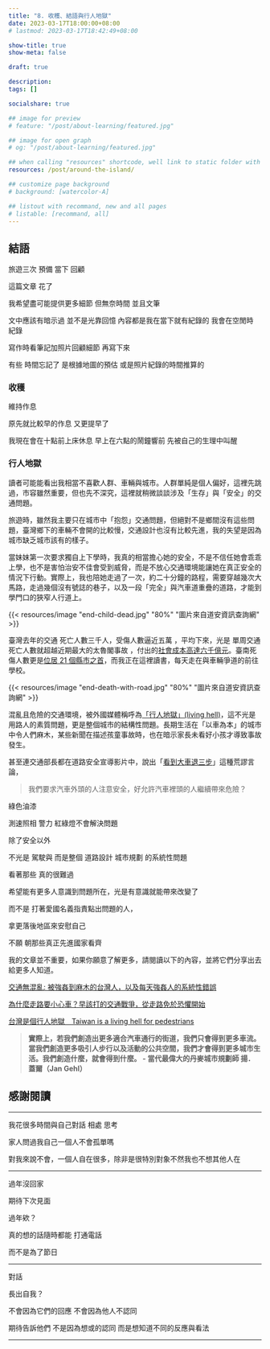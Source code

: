 ```yaml
---
title: "8. 收穫、結語與行人地獄"
date: 2023-03-17T18:00:00+08:00
# lastmod: 2023-03-17T18:42:49+08:00

show-title: true
show-meta: false

draft: true

description:
tags: []

socialshare: true

## image for preview
# feature: "/post/about-learning/featured.jpg"

## image for open graph
# og: "/post/about-learning/featured.jpg"

## when calling "resources" shortcode, well link to static folder with this path 
resources: /post/around-the-island/

## customize page background
# background: [watercolor-A] 

## listout with recommand, new and all pages
# listable: [recommand, all]
---
```


<!--more-->

<!-- &nbsp; -->

<!-- [text]({ ref "relpath" })。 -->

## 結語

旅遊三次 預備 當下 回顧

這篇文章 花了

我希望盡可能提供更多細節 但無奈時間 並且文筆

文中應該有暗示過 並不是光靠回憶 內容都是我在當下就有紀錄的 我會在空閒時 紀錄

寫作時看筆記加照片回顧細節 再寫下來

有些 時間忘記了 是根據地圖的預估 或是照片紀錄的時間推算的

### 收穫

維持作息 

原先就比較早的作息 又更提早了

我現在會在十點前上床休息 早上在六點的鬧鐘響前 先被自己的生理中叫醒

### 行人地獄

讀者可能能看出我相當不喜歡人群、車輛與城市。人群單純是個人偏好，這裡先跳過，市容雖然重要，但也先不深究，這裡就稍微談談涉及「生存」與「安全」的交通問題。

旅遊時，雖然我主要只在城市中「抱怨」交通問題，但絕對不是鄉間沒有這些問題，臺灣鄉下的車輛不會開的比較慢，交通設計也沒有比較先進，我的失望是因為城市缺乏城市該有的樣子。

當妹妹第一次要求獨自上下學時，我真的相當擔心她的安全，不是不信任她會乖乖上學，也不是害怕治安不佳會受到威脅，而是不放心交通環境能讓她在真正安全的情況下行動。實際上，我也陪她走過了一次，約二十分鐘的路程，需要穿越幾次大馬路，走過幾個沒有號誌的巷子，以及一段「完全」與汽車道重疊的道路，才能到學門口的狹窄人行道上。

{{< resources/image "end-child-dead.jpg" "80%" "圖片來自道安資訊查詢網" >}}

臺灣去年的交通 <r> 死亡人數三千人，受傷人數逼近五萬 </r> ，平均下來，光是 <r> 單周交通死亡人數就超越近期最大的太魯閣事故 </r> ，付出的[社會成本高達六千億元](https://www.cna.com.tw/news/aipl/202110080163.aspx)。臺南死傷人數更是[位居 21 個縣市之首](https://roadsafety.tw/Dashboard/Custom?type=%E7%B8%A3%E5%B8%82%E6%AF%8F%E5%8D%81%E8%90%AC%E4%BA%BA%E6%AD%BB(%E5%82%B7)%E6%95%B8)，而我正在這裡讀書，每天走在與車輛爭道的前往學校。

{{< resources/image "end-death-with-road.jpg" "80%" "圖片來自道安資訊查詢網" >}}

<!-- https://www.instagram.com/p/B3T0ZRRiepg/ -->

混亂且危險的交通環境，被外國媒體稱呼為[「行人地獄」(living hell)](https://edition.cnn.com/travel/article/taiwan-traffic-war-tourism-intl-hnk/index.html)，這不光是用路人的素質問題，更是整個城市的結構性問題。長期生活在「以車為本」的城市中令人們麻木，某些新聞在描述孩童事故時，也在暗示家長未看好小孩才導致事故發生。

甚至連交通部長都在道路安全宣導影片中，說出「[看到大車退三步](https://youtu.be/w4t8ytdIiBk?t=180)」這種荒謬言論，

> 我們要求汽車外頭的人注意安全，好允許汽車裡頭的人繼續帶來危險？

<!-- https://www.facebook.com/taiwanisalivinghellforpedestrians/posts/pfbid02DMRuUNwiPf4QqssAKdHNPuYB78zfk1boNiJjruo6CHeomEjpdc6pebcKJTy9SiUZl -->

<!-- 這些將錯誤轉嫁到行人、或者特定代罪羔羊身上， -->


綠色油漆

測速照相 警力 紅綠燈不會解決問題

<!-- 都無法讓人們思考真正的問題，一個城市該有的樣子是什麼？ -->

除了安全以外

<!-- > <b>一個城市，若是為了車輛與交通來規劃，就會得到車輛與交通；若是為了人與場所來規劃，就會得到人與場所 - 都市學者 Fred Kent</b> -->

不光是 駕駛與 而是整個 道路設計 城市規劃 的系統性問題

看著那些 真的很難過

希望能有更多人意識到問題所在，光是有意識就能帶來改變了

而不是 打著愛國名義指責點出問題的人， 

拿更落後地區來安慰自己

不願 朝那些真正先進國家看齊


<!-- {{< resources/image "new-york.jpg" >}} -->


我的文章並不重要，如果你願意了解更多，請閱讀以下的內容，並將它們分享出去給更多人知道。

[交通無混亂: 被強姦到麻木的台灣人，以及每天強姦人的系統性錯誤](https://forum.gamer.com.tw/Co.php?bsn=60076&sn=88027641) 

[為什麼走路要小心車？早該打的交通戰爭，從走路免於恐懼開始](https://home.gamer.com.tw/artwork.php?sn=5580281)

[台灣是個行人地獄＿Taiwan is a living hell for pedestrians](https://www.facebook.com/taiwanisalivinghellforpedestrians/)

> <b>實際上，若我們創造出更多適合汽車通行的街道，我們只會得到更多車流。當我們創造更多吸引人步行以及活動的公共空間，我們才會得到更多城市生活。我們創造什麼，就會得到什麼。 - 當代最偉大的丹麥城市規劃師 揚．蓋爾（Jan Gehl）</b>

<!-- https://www.facebook.com/taiwanisalivinghellforpedestrians/posts/pfbid02u6CbciWYYNNGqQPJCxKJatZvdpQtaQQLobyWjbpfmqv1JHFgRzFR7AR72QZ3RoqPl -->

<!-- https://www.facebook.com/taiwanisalivinghellforpedestrians/posts/pfbid0HUPBxGqrwFG4oz9Kb856Hp3ak7YgsRuV4oZVKAb4BRtq2w43XQaWZg5AzidM2yopl -->

## 感謝閱讀



---

我花很多時間與自己對話 相處 思考

家人問過我自己一個人不會孤單嗎

對我來說不會，一個人自在很多，除非是很特別對象不然我也不想其他人在

---

過年沒回家

期待下次見面

過年欸？

真的想的話隨時都能 打通電話

而不是為了節日

---

對話

長出自我？

不會因為它們的回應 不會因為他人不認同

期待告訴他們 不是因為想或的認同 而是想知道不同的反應與看法

---

